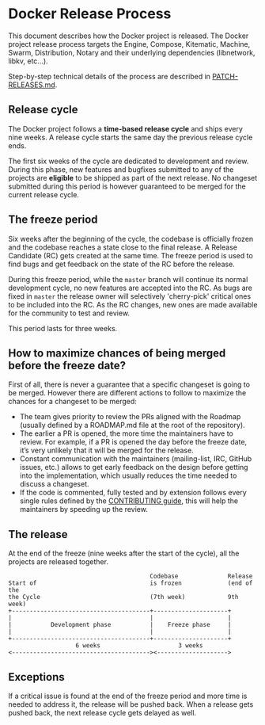 # Docker Release Process

This document describes how the Docker project is released. The Docker project
release process targets the Engine, Compose, Kitematic, Machine, Swarm,
Distribution, Notary and their underlying dependencies (libnetwork, libkv,
etc...).

Step-by-step technical details of the process are described in 
[PATCH-RELEASES.md](https://github.com/moby/moby/blob/master/project/PATCH-RELEASES.md).

## Release cycle

The Docker project follows a **time-based release cycle** and ships every nine
weeks. A release cycle starts the same day the previous release cycle ends.

The first six weeks of the cycle are dedicated to development and review. During
this phase, new features and bugfixes submitted to any of the projects are
**eligible** to be shipped as part of the next release. No changeset submitted
during this period is however guaranteed to be merged for the current release
cycle.

## The freeze period

Six weeks after the beginning of the cycle, the codebase is officially frozen
and the codebase reaches a state close to the final release. A Release Candidate
(RC) gets created at the same time. The freeze period is used to find bugs and
get feedback on the state of the RC before the release.

During this freeze period, while the `master` branch will continue its normal
development cycle, no new features are accepted into the RC. As bugs are fixed
in `master` the release owner will selectively 'cherry-pick' critical ones to
be included into the RC. As the RC changes, new ones are made available for the
community to test and review.

This period lasts for three weeks.

## How to maximize chances of being merged before the freeze date?

First of all, there is never a guarantee that a specific changeset is going to
be merged. However there are different actions to follow to maximize the chances
for a changeset to be merged:

- The team gives priority to review the PRs aligned with the Roadmap (usually
defined by a ROADMAP.md file at the root of the repository).
- The earlier a PR is opened, the more time the maintainers have to review. For
example, if a PR is opened the day before the freeze date, it’s very unlikely
that it will be merged for the release.
- Constant communication with the maintainers (mailing-list, IRC, GitHub issues,
etc.) allows to get early feedback on the design before getting into the
implementation, which usually reduces the time needed to discuss a changeset.
- If the code is commented, fully tested and by extension follows every single
rules defined by the [CONTRIBUTING guide](
https://github.com/moby/moby/blob/master/CONTRIBUTING.md), this will help
the maintainers by speeding up the review.

## The release

At the end of the freeze (nine weeks after the start of the cycle), all the
projects are released together.

```
                                        Codebase              Release
Start of                                is frozen             (end of the
the Cycle                               (7th week)            9th week)
+---------------------------------------+---------------------+
|                                       |                     |
|           Development phase           |    Freeze phase     |
|                                       |                     |
+---------------------------------------+---------------------+
                   6 weeks                      3 weeks
<---------------------------------------><-------------------->
```

## Exceptions

If a critical issue is found at the end of the freeze period and more time is
needed to address it, the release will be pushed back. When a release gets
pushed back, the next release cycle gets delayed as well.
